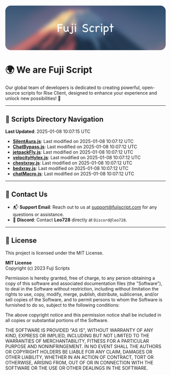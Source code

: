 ![Banner](.github/b.webp)

# 🌍 **We are Fuji Script**

Our global team of developers is dedicated to creating powerful, open-source scripts for Rise Client, designed to enhance your experience and unlock new possibilities! 🌟

---
<!-- SCRIPTS_NAVIGATION_START -->
## 📂 **Scripts Directory Navigation**

**Last Updated**: 2025-01-08 10:07:15 UTC

- **[SilentAura.js](scripts/SilentAura.js)**: Last modified on 2025-01-08 10:07:12 UTC
- **[ChatBypass.js](scripts/ChatBypass.js)**: Last modified on 2025-01-08 10:07:12 UTC
- **[jetpackFly.js](scripts/jetpackFly.js)**: Last modified on 2025-01-08 10:07:12 UTC
- **[velocityHylex.js](scripts/velocityHylex.js)**: Last modified on 2025-01-08 10:07:12 UTC
- **[chestxray.js](scripts/chestxray.js)**: Last modified on 2025-01-08 10:07:12 UTC
- **[bedxray.js](scripts/bedxray.js)**: Last modified on 2025-01-08 10:07:12 UTC
- **[chatMacro.js](scripts/chatMacro.js)**: Last modified on 2025-01-08 10:07:12 UTC

<!-- SCRIPTS_NAVIGATION_END -->

---

## 💬 **Contact Us**  
- 📬 **Support Email**: Reach out to us at [support@fujiscript.com](mailto:support@fujiscript.com) for any questions or assistance.  
- 💬 **Discord**: Contact **Leo728** directly at `Discord@leo728`.

---

## 📜 **License**

This project is licensed under the MIT License.  

**MIT License**  
Copyright (c) 2023 Fuji Scripts  

Permission is hereby granted, free of charge, to any person obtaining a copy of this software and associated documentation files (the "Software"), to deal in the Software without restriction, including without limitation the rights to use, copy, modify, merge, publish, distribute, sublicense, and/or sell copies of the Software, and to permit persons to whom the Software is furnished to do so, subject to the following conditions:  

The above copyright notice and this permission notice shall be included in all copies or substantial portions of the Software.  

THE SOFTWARE IS PROVIDED "AS IS", WITHOUT WARRANTY OF ANY KIND, EXPRESS OR IMPLIED, INCLUDING BUT NOT LIMITED TO THE WARRANTIES OF MERCHANTABILITY, FITNESS FOR A PARTICULAR PURPOSE AND NONINFRINGEMENT. IN NO EVENT SHALL THE AUTHORS OR COPYRIGHT HOLDERS BE LIABLE FOR ANY CLAIM, DAMAGES OR OTHER LIABILITY, WHETHER IN AN ACTION OF CONTRACT, TORT OR OTHERWISE, ARISING FROM, OUT OF OR IN CONNECTION WITH THE SOFTWARE OR THE USE OR OTHER DEALINGS IN THE SOFTWARE.  
